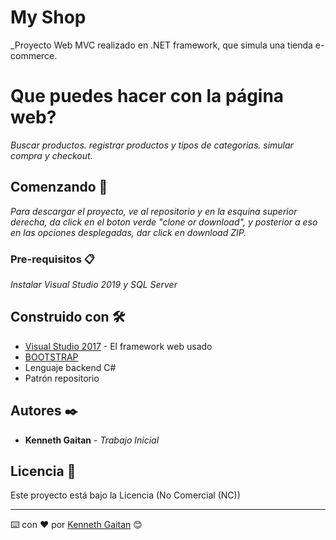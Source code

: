 # My Shop

_Proyecto Web MVC realizado en .NET framework, que simula una tienda e-commerce.

# Que puedes hacer con la página web?
_Buscar productos._
_registrar productos y tipos de categorias._
_simular compra y checkout._

## Comenzando 🚀

_Para descargar el proyecto, ve al repositorio y en la esquina superior derecha, da click en el boton verde "clone or download", y posterior a eso en las opciones desplegadas, dar click en download ZIP._




### Pre-requisitos 📋

_Instalar Visual Studio 2019 y SQL Server_





## Construido con 🛠️



* [Visual Studio 2017](https://visualstudio.microsoft.com/es/vs/) - El framework web usado
* [BOOTSTRAP](https://getbootstrap.com/) 
* Lenguaje backend C#
* Patrón repositorio



## Autores ✒️



* **Kenneth Gaitan** - *Trabajo Inicial* 




## Licencia 📄

Este proyecto está bajo la Licencia (No Comercial (NC)) 





---
⌨️ con ❤️ por [Kenneth Gaitan](https://www.linkedin.com/in/davidevanks/) 😊
